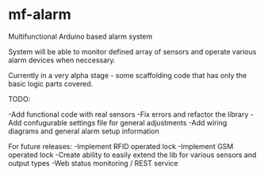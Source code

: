 mf-alarm
========

Multifunctional Arduino based alarm system

System will be able to monitor defined array of sensors and operate various alarm devices when neccessary.

Currently in a very alpha stage - some scaffolding code that has only the basic logic parts covered.

TODO:

-Add functional code with real sensors
-Fix errors and refactor the library
-Add confugurable settings file for general adjustments
-Add wiring diagrams and general alarm setup information

For future releases:
-Implement RFID operated lock
-Implement GSM operated lock
-Create ability to easily extend the lib for various sensors and output types
-Web status monitoring / REST service
